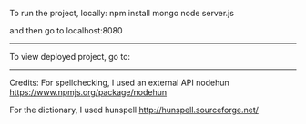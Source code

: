 To run the project, locally:
npm install
mongo
node server.js

and then go to localhost:8080

---
To view deployed project, go to:


--- 
Credits: 
For spellchecking, I used an external API nodehun
https://www.npmjs.org/package/nodehun

For the dictionary, I used hunspell
http://hunspell.sourceforge.net/